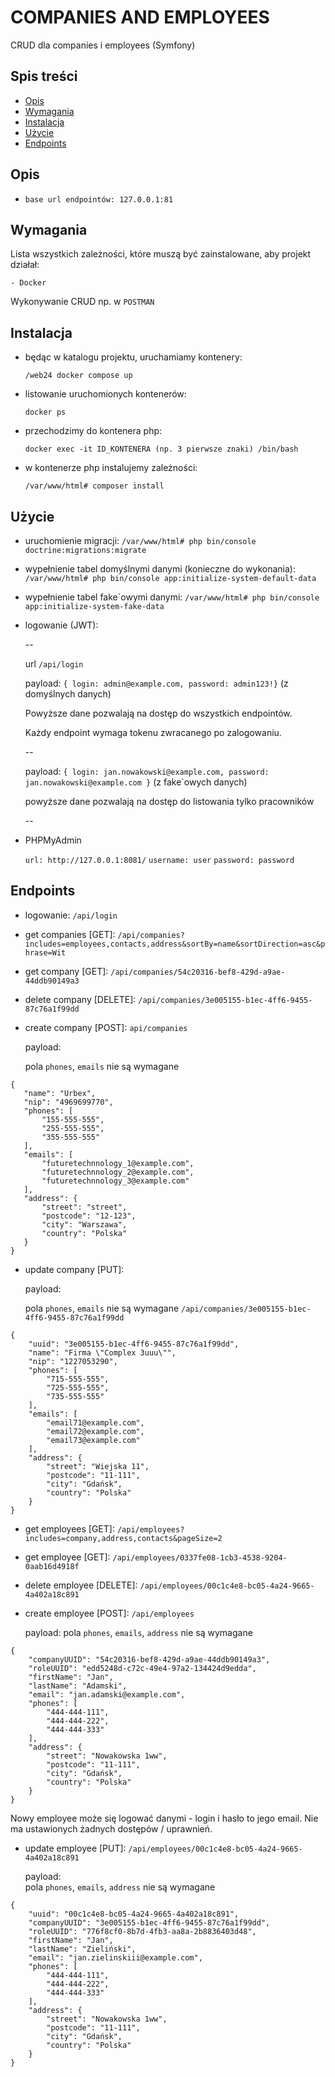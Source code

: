 # COMPANIES AND EMPLOYEES

CRUD dla companies i employees (Symfony)

## Spis treści
- [Opis](#opis)
- [Wymagania](#wymagania)
- [Instalacja](#instalacja)
- [Użycie](#użycie)
- [Endpoints](#endpoints)

## Opis
 - ``base url endpointów: 127.0.0.1:81``

## Wymagania
Lista wszystkich zależności, które muszą być zainstalowane, aby projekt działał:

    - Docker 

Wykonywanie CRUD np. w ``POSTMAN``

## Instalacja
- będąc w katalogu projektu, uruchamiamy kontenery:

  ``/web24 docker compose up``


- listowanie uruchomionych kontenerów:

  ``docker ps``


- przechodzimy do kontenera php:

  ``docker exec -it ID_KONTENERA (np. 3 pierwsze znaki) /bin/bash``


- w kontenerze php instalujemy zależności:

  ``/var/www/html# composer install``

## Użycie
- uruchomienie migracji:
  ``/var/www/html# php bin/console doctrine:migrations:migrate``


- wypełnienie tabel domyślnymi danymi (konieczne do wykonania):
  ``/var/www/html# php bin/console app:initialize-system-default-data``


- wypełnienie tabel fake`owymi danymi:
  ``/var/www/html# php bin/console app:initialize-system-fake-data``


- logowanie (JWT):

  --

  url ``/api/login``

  payload: ``{ login: admin@example.com, password: admin123!}`` (z domyślnych danych)

  Powyższe dane pozwalają na dostęp do wszystkich endpointów.

  Każdy endpoint wymaga tokenu zwracanego po zalogowaniu. 

  --

  payload: ``{ login: jan.nowakowski@example.com, password: jan.nowakowski@example.com }`` (z fake`owych danych)

  powyższe dane pozwalają na dostęp do listowania tylko pracowników
 
  --
- PHPMyAdmin
  
  ``url: http://127.0.0.1:8081/``
  ``username: user``
  ``password: password``

## Endpoints

- logowanie: ``/api/login``


- get companies [GET]:
``/api/companies?includes=employees,contacts,address&sortBy=name&sortDirection=asc&phrase=Wit``


- get company [GET]:
``/api/companies/54c20316-bef8-429d-a9ae-44ddb90149a3``


- delete company [DELETE]: 
``/api/companies/3e005155-b1ec-4ff6-9455-87c76a1f99dd``


- create company [POST]:
  ``api/companies``

   payload:
  
   pola `phones`, `emails` nie są wymagane
 ```
{
    "name": "Urbex",
    "nip": "4969699770",
    "phones": [
        "155-555-555",
        "255-555-555",
        "355-555-555"
    ],
    "emails": [
        "futuretechnnology_1@example.com",
        "futuretechnnology_2@example.com",
        "futuretechnnology_3@example.com"
    ],      
    "address": {
        "street": "street",
        "postcode": "12-123",
        "city": "Warszawa",
        "country": "Polska"
    }
}
  ```

- update company [PUT]:

  payload:

  pola `phones`, `emails` nie są wymagane
``/api/companies/3e005155-b1ec-4ff6-9455-87c76a1f99dd``

```
{
    "uuid": "3e005155-b1ec-4ff6-9455-87c76a1f99dd",
    "name": "Firma \"Complex 3uuu\"",
    "nip": "1227053290",
    "phones": [
        "715-555-555",
        "725-555-555",
        "735-555-555"
    ],
    "emails": [
        "email71@example.com",
        "email72@example.com",
        "email73@example.com"
    ],      
    "address": {
        "street": "Wiejska 11",
        "postcode": "11-111",
        "city": "Gdańsk",
        "country": "Polska"
    }
}
```

- get employees [GET]:
``/api/employees?includes=company,address,contacts&pageSize=2``   


- get employee [GET]:
  ``/api/employees/0337fe08-1cb3-4538-9204-0aab16d4918f``

- delete employee [DELETE]: 
``/api/employees/00c1c4e8-bc05-4a24-9665-4a402a18c891``


- create employee [POST]: ``/api/employees``

  payload:
  pola `phones`, `emails`, `address` nie są wymagane
```
{
    "companyUUID": "54c20316-bef8-429d-a9ae-44ddb90149a3",
    "roleUUID": "edd5248d-c72c-49e4-97a2-134424d9edda",
    "firstName": "Jan",
    "lastName": "Adamski",
    "email": "jan.adamski@example.com",
    "phones": [
        "444-444-111",
        "444-444-222",
        "444-444-333"
    ],
    "address": {
        "street": "Nowakowska 1ww",
        "postcode": "11-111",
        "city": "Gdańsk",
        "country": "Polska"
    }
}
```

  Nowy employee może się logować danymi - login i hasło to jego email.
  Nie ma ustawionych żadnych dostępów / uprawnień.

- update employee [PUT]: ``/api/employees/00c1c4e8-bc05-4a24-9665-4a402a18c891``

  payload:  
    pola `phones`, `emails`, `address` nie są wymagane 
```
{
    "uuid": "00c1c4e8-bc05-4a24-9665-4a402a18c891",
    "companyUUID": "3e005155-b1ec-4ff6-9455-87c76a1f99dd",
    "roleUUID": "776f8cf0-8b7d-4fb3-aa8a-2b8836403d48",
    "firstName": "Jan",
    "lastName": "Zieliński",
    "email": "jan.zielinskiii@example.com",
    "phones": [
        "444-444-111",
        "444-444-222",
        "444-444-333"
    ],
    "address": {
        "street": "Nowakowska 1ww",
        "postcode": "11-111",
        "city": "Gdańsk",
        "country": "Polska"
    }
}
```